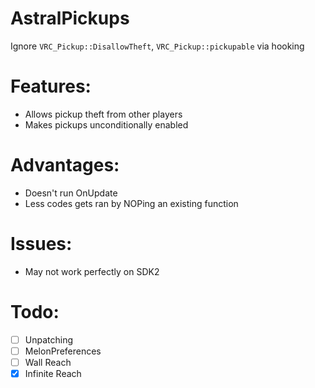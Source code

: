 # AstralPickups
Ignore `VRC_Pickup::DisallowTheft`, `VRC_Pickup::pickupable` via hooking

# Features:
- Allows pickup theft from other players
- Makes pickups unconditionally enabled

# Advantages:
- Doesn't run OnUpdate
- Less codes gets ran by NOPing an existing function

# Issues:
- May not work perfectly on SDK2

# Todo:
- [ ] Unpatching
- [ ] MelonPreferences
- [ ] Wall Reach
- [x] Infinite Reach
